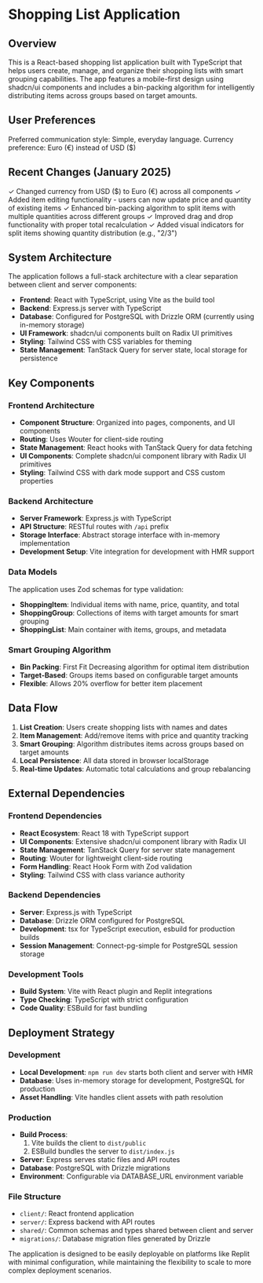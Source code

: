 # Shopping List Application

## Overview

This is a React-based shopping list application built with TypeScript that helps users create, manage, and organize their shopping lists with smart grouping capabilities. The app features a mobile-first design using shadcn/ui components and includes a bin-packing algorithm for intelligently distributing items across groups based on target amounts.

## User Preferences

Preferred communication style: Simple, everyday language.
Currency preference: Euro (€) instead of USD ($)

## Recent Changes (January 2025)

✓ Changed currency from USD ($) to Euro (€) across all components
✓ Added item editing functionality - users can now update price and quantity of existing items
✓ Enhanced bin-packing algorithm to split items with multiple quantities across different groups
✓ Improved drag and drop functionality with proper total recalculation
✓ Added visual indicators for split items showing quantity distribution (e.g., "2/3")

## System Architecture

The application follows a full-stack architecture with a clear separation between client and server components:

- **Frontend**: React with TypeScript, using Vite as the build tool
- **Backend**: Express.js server with TypeScript
- **Database**: Configured for PostgreSQL with Drizzle ORM (currently using in-memory storage)
- **UI Framework**: shadcn/ui components built on Radix UI primitives
- **Styling**: Tailwind CSS with CSS variables for theming
- **State Management**: TanStack Query for server state, local storage for persistence

## Key Components

### Frontend Architecture
- **Component Structure**: Organized into pages, components, and UI components
- **Routing**: Uses Wouter for client-side routing
- **State Management**: React hooks with TanStack Query for data fetching
- **UI Components**: Complete shadcn/ui component library with Radix UI primitives
- **Styling**: Tailwind CSS with dark mode support and CSS custom properties

### Backend Architecture
- **Server Framework**: Express.js with TypeScript
- **API Structure**: RESTful routes with `/api` prefix
- **Storage Interface**: Abstract storage interface with in-memory implementation
- **Development Setup**: Vite integration for development with HMR support

### Data Models
The application uses Zod schemas for type validation:
- **ShoppingItem**: Individual items with name, price, quantity, and total
- **ShoppingGroup**: Collections of items with target amounts for smart grouping
- **ShoppingList**: Main container with items, groups, and metadata

### Smart Grouping Algorithm
- **Bin Packing**: First Fit Decreasing algorithm for optimal item distribution
- **Target-Based**: Groups items based on configurable target amounts
- **Flexible**: Allows 20% overflow for better item placement

## Data Flow

1. **List Creation**: Users create shopping lists with names and dates
2. **Item Management**: Add/remove items with price and quantity tracking
3. **Smart Grouping**: Algorithm distributes items across groups based on target amounts
4. **Local Persistence**: All data stored in browser localStorage
5. **Real-time Updates**: Automatic total calculations and group rebalancing

## External Dependencies

### Frontend Dependencies
- **React Ecosystem**: React 18 with TypeScript support
- **UI Components**: Extensive shadcn/ui component library with Radix UI
- **State Management**: TanStack Query for server state management
- **Routing**: Wouter for lightweight client-side routing
- **Form Handling**: React Hook Form with Zod validation
- **Styling**: Tailwind CSS with class variance authority

### Backend Dependencies
- **Server**: Express.js with TypeScript
- **Database**: Drizzle ORM configured for PostgreSQL
- **Development**: tsx for TypeScript execution, esbuild for production builds
- **Session Management**: Connect-pg-simple for PostgreSQL session storage

### Development Tools
- **Build System**: Vite with React plugin and Replit integrations
- **Type Checking**: TypeScript with strict configuration
- **Code Quality**: ESBuild for fast bundling

## Deployment Strategy

### Development
- **Local Development**: `npm run dev` starts both client and server with HMR
- **Database**: Uses in-memory storage for development, PostgreSQL for production
- **Asset Handling**: Vite handles client assets with path resolution

### Production
- **Build Process**: 
  1. Vite builds the client to `dist/public`
  2. ESBuild bundles the server to `dist/index.js`
- **Server**: Express serves static files and API routes
- **Database**: PostgreSQL with Drizzle migrations
- **Environment**: Configurable via DATABASE_URL environment variable

### File Structure
- `client/`: React frontend application
- `server/`: Express backend with API routes
- `shared/`: Common schemas and types shared between client and server
- `migrations/`: Database migration files generated by Drizzle

The application is designed to be easily deployable on platforms like Replit with minimal configuration, while maintaining the flexibility to scale to more complex deployment scenarios.